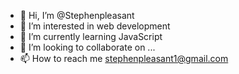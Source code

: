 - 👋 Hi, I’m @Stephenpleasant
- 👀 I’m interested in web development
- 🌱 I’m currently learning JavaScript
- 💞️ I’m looking to collaborate on ...
- 📫 How to reach me stephenpleasant1@gmail.com

<!---
Stephenpleasant/Stephenpleasant is a ✨ special ✨ repository because its `README.md` (this file) appears on your GitHub profile.
You can click the Preview link to take a look at your changes.
--->
